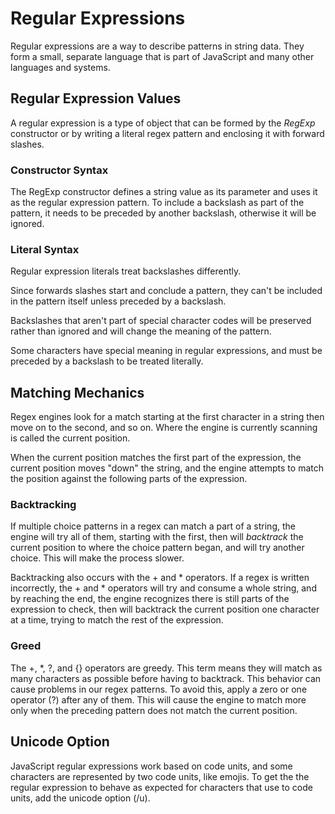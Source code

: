 # Regular Expressions

Regular expressions are a way to describe patterns in string data. They form a small, separate language that is part of JavaScript and many other languages and systems.

## Regular Expression Values

A regular expression is a type of object that can be formed by the *RegExp* constructor or by writing a literal regex pattern and enclosing it with forward slashes.

### Constructor Syntax

The RegExp constructor defines a string value as its parameter and uses it as the regular expression pattern. To include a backslash as part of the pattern, it needs to be preceded by another backslash, otherwise it will be ignored.

### Literal Syntax

Regular expression literals treat backslashes differently. 

Since forwards slashes start and conclude a pattern, they can't be included in the pattern itself unless preceded by a backslash.

Backslashes that aren't part of special character codes will be preserved rather than ignored and will change the meaning of the pattern.

Some characters have special meaning in regular expressions, and must be preceded by a backslash to be treated literally.

## Matching Mechanics

Regex engines look for a match starting at the first character in a string then move on to the second, and so on. Where the engine is currently scanning is called the current position.

When the current position matches the first part of the expression, the current position moves "down" the string, and the engine attempts to match the position against the following parts of the expression.

### Backtracking

If multiple choice patterns in a regex can match a part of a string, the engine will try all of them, starting with the first, then will *backtrack* the current position to where the choice pattern began, and will try another choice. This will make the process slower.

Backtracking also occurs with the + and * operators. If a regex is written incorrectly, the + and * operators will try and consume a whole string, and by reaching the end, the engine recognizes there is still parts of the expression to check, then will backtrack the current position one character at a time, trying to match the rest of the expression.

### Greed

The +, *, ?, and {} operators are greedy. This term means they will match as many characters as possible before having to backtrack. This behavior can cause problems in our regex patterns. To avoid this, apply a zero or one operator (?) after any of them. This will cause the engine to match more only when the preceding pattern does not match the current position.

## Unicode Option

JavaScript regular expressions work based on code units, and some characters are represented by two code units, like emojis. To get the the regular expression to behave as expected for characters that use to code units, add the unicode option (/u).